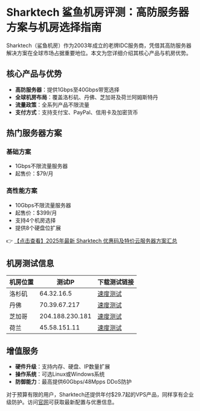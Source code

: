# Sharktech 鲨鱼机房评测：高防服务器方案与机房选择指南

Sharktech（鲨鱼机房）作为2003年成立的老牌IDC服务商，凭借其高防服务器解决方案在全球市场占据重要地位。本文为您详细介绍其核心产品与机房优势。

## 核心产品与优势

- **高防服务器**：提供1Gbps至40Gbps带宽选择
- **全球机房布局**：覆盖洛杉矶、丹佛、芝加哥及荷兰阿姆斯特丹
- **流量政策**：全系列产品不限流量
- **支付方式**：支持支付宝、PayPal、信用卡及加密货币

## 热门服务器方案

### 基础方案
- 1Gbps不限流量服务器
- 起售价：$79/月

### 高性能方案
- 10Gbps不限流量服务器
- 起售价：$399/月
- 支持4个机房选择
- 提供8个硬盘位扩展

👉 [【点击查看】2025年最新 Sharktech 优惠码及特价云服务器方案汇总](https://bit.ly/Sharktech)

## 机房测试信息

| 机房位置   | 测试IP         | 下载测试链接                     |
|------------|----------------|----------------------------------|
| 洛杉矶     | 64.32.16.5     | [速度测试](https://bit.ly/Sharktech) |
| 丹佛       | 70.39.67.217   | [速度测试](https://bit.ly/Sharktech) |
| 芝加哥     | 204.188.230.181| [速度测试](https://bit.ly/Sharktech) |
| 荷兰       | 45.58.151.11   | [速度测试](https://bit.ly/Sharktech) |

## 增值服务

- **硬件升级**：支持内存、硬盘、IP数量扩展
- **操作系统**：可选Linux或Windows系统
- **防御能力**：最高提供60Gbps/48Mpps DDoS防护

对于预算有限的用户，Sharktech还提供年付$29.7起的VPS产品，同样享有企业级防护。访问[官网](https://bit.ly/Sharktech)可获取最新配置与优惠信息。